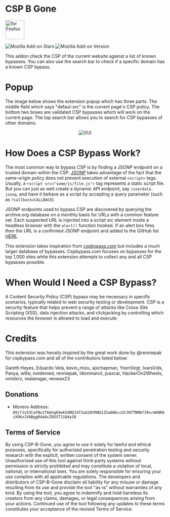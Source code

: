 # CSP B Gone
[<img src="https://blog.mozilla.org/addons/files/2020/04/get-the-addon-fx-apr-2020.svg" alt="for Firefox" height="60px">](https://addons.mozilla.org/en-US/firefox/addon/csp-b-gone/)

![Mozilla Add-on Stars](https://img.shields.io/amo/stars/csp-b-gone)
![Mozilla Add-on Version](https://img.shields.io/amo/v/csp-b-gone)

This addon check the CSP of the current website against a list of known bypasses. You can also use the search bar to check if a specific domain has a known CSP bypass. 

# Popup
The image below shows the extension popup which has three parts. The middle field which says "defaul-src" is the current page's CSP policy. The bottom two boxes are validated CSP bypasses which will work on the current page. The top search bar allows you to search for CSP bypasses of other domains. 
<p align="center">
  <img src="https://github.com/user-attachments/assets/64089b2c-f3d6-4e4b-8d61-d9e73361be6d" alt="GUI">
</p>

# How Does a CSP Bypass Work?
The most common way to bypass CSP is by finding a JSONP endpoint on a trusted domain within the CSP. <a href=https://dev.to/benregenspan/the-state-of-jsonp-and-jsonp-vulnerabilities-in-2021-52ep>JSONP</a> takes advantage of the fact that the same-origin policy does not prevent execution of external `<script>` tags. Usually, a `<script src="some/js/file.js">` tag represents a static script file. But you can just as well create a dynamic API endpoint, say `/userdata. jsonp`, and have it behave as a script by accepting a query parameter (such as `?callback=CALLBACK`). 

JSONP endpoints used to bypass CSP are discovered by querying the archive.org database on a monthly basis for URLs with a common feature set. Each suspected URL is injected into a script src element inside a headless browser with the `alert()` function hooked. If an alert box fires then the URL is a confirmed JSONP endpoint and added to the GitHub list <a href=https://github.com/ACK-J/CSP-B-Gone/blob/main/data.tsv>HERE</a>.

This extension takes inspiration from <a href=https://cspbypass.com>cspbypass.com</a> but includes a much larger database of bypasses. Cspbypass.com focuses on bypasses for the top 1,000 sites while this extension attempts to collect any and all CSP bypasses possible.

# When Would I Need a CSP Bypass?
A Content Security Policy (CSP) bypass may be necessary in specific scenarios, typically related to web security testing or development. CSP is a security feature that helps prevent a range of attacks like Cross-Site Scripting (XSS), data injection attacks, and clickjacking by controlling which resources the browser is allowed to load and execute. 

# Credits
This extension was hevaily inspired by the great work done by @renniepak for cspbypass.com and all of the contributors listed below:

Gareth Heyes, Eduardo Vela, kevin_mizu, ajxchapman, YoeriVegt, IvarsVids, Panya, w9w, notdenied, renniepak, ldionmarcil, joaxcar, HackerOn2Wheels, omidxrz, realansgar, renwax23

## Donations 
- Monero Address: `89jYJvX3CaFNv1T6mhg69wK5dMQJSF3aG2AYRNU1ZSo6WbccGtJN7TNMAf39vrmKNR6zXUKxJVABggR4a8cZDGST11Q4yS8`

## Terms of Service
By using CSP-B-Gone, you agree to use it solely for lawful and ethical purposes, specifically for authorized penetration testing and security research with the explicit, written consent of the system owner. Unauthorized use of this tool against third-party systems without permission is strictly prohibited and may constitute a violation of local, national, or international laws. You are solely responsible for ensuring your use complies with all applicable regulations. The developers and distributors of CSP-B-Gone disclaim all liability for any misuse or damage resulting from its use and provide the tool “as-is” without warranties of any kind. By using the tool, you agree to indemnify and hold harmless its creators from any claims, damages, or legal consequences arising from your actions. Continued use of the tool following any updates to these terms constitutes your acceptance of the revised Terms of Service.
